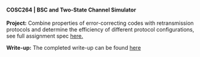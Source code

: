 #### COSC264 | BSC and Two-State Channel Simulator


**Project:** Combine properties of error-correcting codes with retransmission protocols and determine the efficiency of different protocol configurations, see full assignment spec [here.](https://github.com/C-Kenny/264/blob/master/264-assignment.pdf)

**Write-up:** The completed write-up can be found [here](https://github.com/C-Kenny/264/blob/master/Report/Report_draft.pdf)
